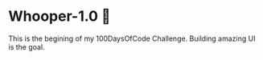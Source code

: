 # Whooper-1.0 🚀

This is the begining of my 100DaysOfCode Challenge. Building amazing UI is the goal.
